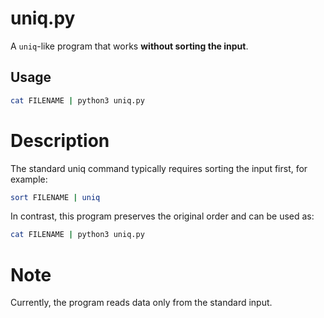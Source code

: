 # uniq.py
A `uniq`-like program that works **without sorting the input**.

## Usage
```bash
cat FILENAME | python3 uniq.py
```

# Description
The standard uniq command typically requires sorting the input first, for example:
```bash
sort FILENAME | uniq
```
In contrast, this program preserves the original order and can be used as:
```bash
cat FILENAME | python3 uniq.py
```

# Note
Currently, the program reads data only from the standard input.
